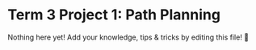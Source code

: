 # Term 3 Project 1: Path Planning

Nothing here yet! Add your knowledge, tips & tricks by editing this file! 🎉
